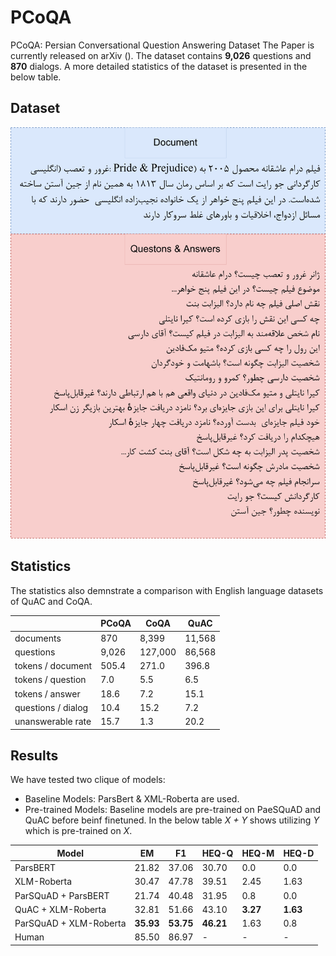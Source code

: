 # PCoQA
PCoQA: Persian Conversational Question Answering Dataset
The Paper is currently released on arXiv (). 
The dataset contains **9,026** questions and **870** dialogs. A more detailed statistics of the dataset is presented in the below table. 


## Dataset

![A sample dialog of the dataset](Images/pcoqa_sample_b.png)



## Statistics
The statistics also demnstrate a comparison with English language datasets of QuAC and CoQA.

|                  | PCoQA | CoQA   | QuAC   |
|------------------|-------|--------|--------|
| documents        | 870   | 8,399  | 11,568 |
| questions        | 9,026 | 127,000| 86,568 |
| tokens / document| 505.4 | 271.0  | 396.8  |
| tokens / question| 7.0   | 5.5    | 6.5    |
| tokens / answer  | 18.6  | 7.2    | 15.1   |
| questions / dialog| 10.4 | 15.2   | 7.2    |
| unanswerable rate| 15.7  | 1.3    | 20.2   |


## Results
We have tested two clique of models:
- Baseline Models: ParsBert & XML-Roberta are used.
- Pre-trained Models: Baseline models are pre-trained on PaeSQuAD and QuAC before beinf finetuned. In the below table *X + Y* shows utilizing *Y* which is pre-trained on *X*.

| Model                  | EM    | F1    | HEQ-Q | HEQ-M | HEQ-D |
|------------------------|-------|-------|-------|-------|-------|
| ParsBERT               | 21.82 | 37.06 | 30.70 | 0.0   | 0.0   |
| XLM-Roberta            | 30.47 | 47.78 | 39.51 | 2.45  | 1.63  |
| ParSQuAD + ParsBERT    | 21.74 | 40.48 | 31.95 | 0.8   | 0.0   |
| QuAC + XLM-Roberta     | 32.81 | 51.66 | 43.10 | **3.27** | **1.63** |
| ParSQuAD + XLM-Roberta | **35.93** | **53.75** | **46.21** | 1.63  | 0.8   |
| Human                  | 85.50 | 86.97 | -     | -     | -     |


